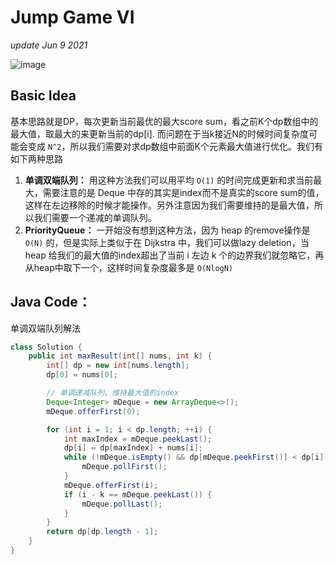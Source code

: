 # Jump Game VI

_update Jun 9 2021_

![image](https://user-images.githubusercontent.com/24964756/121459126-87a8e100-c95f-11eb-88d8-df5a72ee5389.png)

## Basic Idea

基本思路就是DP，每次更新当前最优的最大score sum，看之前K个dp数组中的最大值，取最大的来更新当前的dp\[i\]. 而问题在于当k接近N的时候时间复杂度可能会变成 `N^2`，所以我们需要对求dp数组中前面K个元素最大值进行优化。我们有如下两种思路

1. **单调双端队列：** 用这种方法我们可以用平均 `O(1)` 的时间完成更新和求当前最大，需要注意的是 Deque 中存的其实是index而不是真实的score sum的值，这样在左边移除的时候才能操作。另外注意因为我们需要维持的是最大值，所以我们需要一个递减的单调队列。
2. **PriorityQueue：** 一开始没有想到这种方法，因为 heap 的remove操作是 `O(N)` 的，但是实际上类似于在 Dijkstra 中，我们可以做lazy deletion，当 heap 给我们的最大值的index超出了当前 i 左边 k 个的边界我们就忽略它，再从heap中取下一个，这样时间复杂度最多是 `O(NlogN)`

## Java Code：

单调双端队列解法

```java
class Solution {
    public int maxResult(int[] nums, int k) {
        int[] dp = new int[nums.length];
        dp[0] = nums[0];

        // 单调递减队列，维持最大值的index
        Deque<Integer> mDeque = new ArrayDeque<>();
        mDeque.offerFirst(0);

        for (int i = 1; i < dp.length; ++i) {
            int maxIndex = mDeque.peekLast();
            dp[i] = dp[maxIndex] + nums[i];
            while (!mDeque.isEmpty() && dp[mDeque.peekFirst()] < dp[i]) {
                mDeque.pollFirst();
            }
            mDeque.offerFirst(i);
            if (i - k == mDeque.peekLast()) {
                mDeque.pollLast();
            }
        }
        return dp[dp.length - 1];
    }
}
```

